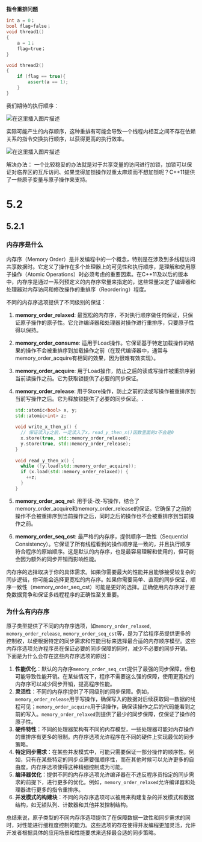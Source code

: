 ## 

**指令重排问题**

```c++
int a = 0；
bool flag=false；
void thread1()
{
	a = 1；
	flag=true；
}

void thread2()
{
	if (flag == true){
		assert(a == 1);
	}
}

```

我们期待的执行顺序：

![在这里插入图片描述](D:\Projects\2024-4-23-cpp_concurrency_v2\notes\static\5\ef36ef6989444ec2840b0508be59c143.png)

实际可能产生的内存顺序，这种重排有可能会导致一个线程内相互之间不存在依赖关系的指令交换执行顺序，以获得更高的执行效率。

![在这里插入图片描述](D:\Projects\2024-4-23-cpp_concurrency_v2\notes\static\5\2e6fc7c5cbc840409677911e0632e876.png)

解决办法：
一个比较稳妥的办法就是对于共享变量的访问进行加锁，加锁可以保证对临界区的互斥访问、如果觉得加锁操作过重太麻烦而不想加锁呢？C++11提供了一些原子变量与原子操作来支持。

# 5.2

## 5.2.1

### 内存序是什么

内存序（Memory Order）是并发编程中的一个概念，特别是在涉及到多线程访问共享数据时。它定义了操作在多个处理器上的可见性和执行顺序，是理解和使用原子操作（Atomic Operations）时必须考虑的重要因素。在C++11及以后的版本中，内存序是通过一系列预定义的内存序常量来指定的，这些常量决定了编译器和处理器对内存访问和修改操作的重排序（Reordering）程度。

不同的内存序选项提供了不同级别的保证：

1. **memory_order_relaxed**: 最宽松的内存序，不对执行顺序做任何保证，只保证原子操作的原子性。它允许编译器和处理器对操作进行重排序，只要原子性得以保持。

2. **memory_order_consume**: 适用于Load操作。它保证基于特定加载操作的结果的操作不会被重排序到加载操作之前（在现代编译器中，通常与memory_order_acquire有相同的效果，因为很难有效实现）。

3. **memory_order_acquire**: 用于Load操作，防止之后的读或写操作被重排序到当前读操作之前。它为获取锁提供了必要的同步保证。

4. **memory_order_release**: 用于Store操作，防止之前的读或写操作被重排序到当前写操作之后。它为释放锁提供了必要的同步保证。.

   ```c++
   std::atomic<bool> x, y;
   std::atomic<int> z;
    
   void write_x_then_y() {
     // 保证读入y之前，一定读入了x，read_y_then_x()函数里面的z不会是0
     x.store(true, std::memory_order_relaxed);
     y.store(true, std::memory_order_release);
   }
    
   void read_y_then_x() {
     while (!y.load(std::memory_order_acquire));
     if (x.load(std::memory_order_relaxed)) {
       ++z;
     } 
   }
   ```

5. **memory_order_acq_rel**: 用于读-改-写操作，结合了memory_order_acquire和memory_order_release的保证。它确保了之前的操作不会被重排序到当前操作之后，同时之后的操作也不会被重排序到当前操作之前。

6. **memory_order_seq_cst**: 最严格的内存序，提供顺序一致性（Sequential Consistency）。它保证了所有线程看到的操作顺序是一致的，并且执行顺序符合程序的原始顺序。这是默认的内存序，也是最容易理解和使用的，但可能会因为额外的同步开销而影响性能。

内存序的选择取决于你的具体需求。如果你需要最大的性能并且能够接受较复杂的同步逻辑，你可能会选择更宽松的内存序。如果你需要简单、直观的同步保证，顺序一致性（memory_order_seq_cst）可能是更好的选择。正确使用内存序对于避免数据竞争和保证多线程程序的正确性至关重要。

### 为什么有内存序

原子类型提供了不同的内存序选项，如`memory_order_relaxed`, `memory_order_release`, `memory_order_seq_cst`等，是为了给程序员提供更多的控制权，以便根据特定的同步需求和性能目标来选择最合适的内存顺序模型。这些内存序选项允许程序员在保证必要的同步保障的同时，减少不必要的同步开销。 下面是为什么会存在这些内存序选项的原因：

1. **性能优化**：默认的内存序`memory_order_seq_cst`提供了最强的同步保障，但也可能导致性能开销。在某些情况下，程序不需要这么强的保障，使用更宽松的内存序可以减少同步开销，提高程序性能。
2. **灵活性**：不同的内存序提供了不同级别的同步保障。例如，`memory_order_release`用于写操作，确保写入的数据对后续获取同一数据的线程可见；`memory_order_acquire`用于读操作，确保读操作之后的代码能看到之前的写入。`memory_order_relaxed`则提供了最少的同步保障，仅保证了操作的原子性。
3. **硬件特性**：不同的处理器架构有不同的内存模型，一些处理器可能对内存操作的重排序有更多的限制。内存序选项允许程序在不同的硬件上实现最优的同步策略。
4. **特定同步需求**：在某些并发模式中，可能只需要保证一部分操作的顺序性。例如，只有在某些特定的同步点需要强顺序性，而在其他时候可以允许更多的自由度。内存序选项使得这种精细控制成为可能。
5. **编译器优化**：提供不同的内存序选项允许编译器在不违反程序员指定的同步需求的前提下，进行更多的优化。例如，`memory_order_relaxed`允许编译器和处理器进行更多的指令重排序。
6. **并发模式的构建块**：不同的内存序选项可以被用来构建复杂的并发模式和数据结构，如无锁队列、计数器和其他并发控制结构。

总结来说，原子类型的不同内存序选项提供了在保障数据一致性和同步需求的同时，对性能进行细粒度控制的能力。这些选项的存在使得并发编程更加灵活，允许开发者根据具体的应用场景和性能要求来选择最合适的同步策略。

